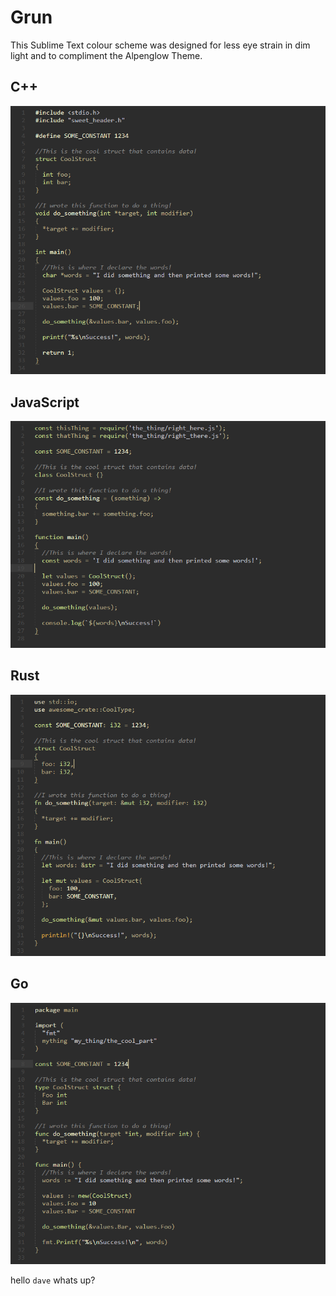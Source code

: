 # Grun
This Sublime Text colour scheme was designed for less eye strain in dim light and to compliment the Alpenglow Theme.

## C++
![](Example_CPP.png)

## JavaScript
![](Example_JS.png)

## Rust
![](Example_RUST.png)

## Go
![](Example_GO.png)

hello `dave` whats up?
